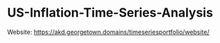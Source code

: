 # US-Inflation-Time-Series-Analysis
Website: https://akd.georgetown.domains/timeseriesportfolio/website/
